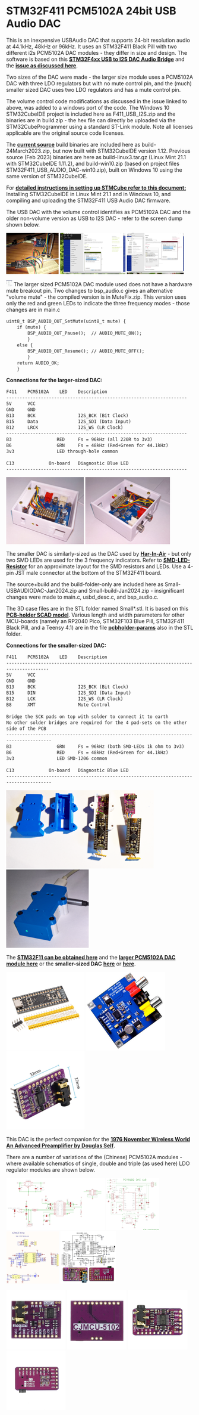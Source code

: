 # STM32F411 PCM5102A 24bit USB Audio DAC

This is an inexpensive USBAudio DAC that supports 24-bit resolution audio at 44.1kHz, 48kHz or 96kHz. It uses an STM32F411 Black Pill with two different i2s PCM5102A DAC modules - they differ in size and design. The software is based on this [**STM32F4xx USB to I2S DAC Audio Bridge**](https://github.com/har-in-air/STM32F411_USB_AUDIO_DAC) and the [**issue as discussed here**](https://github.com/har-in-air/STM32F411_USB_AUDIO_DAC/issues/7).

Two sizes of the DAC were made - the larger size module uses a PCM5102A DAC with three LDO regulators but with no mute control pin, and the (much) smaller sized DAC uses two LDO regulators and has a mute control pin. 

The volume control code modifications as discussed in the issue linked to above, was added to a windows port of the code. The Windows 10 STM32CubeIDE project is included here as F411_USB_I2S.zip and the binaries are in build.zip - the hex file can directly be uploaded via the STM32CubeProgrammer using a standard ST-Link module. Note all licenses applicable are the original source code licenses. 

The [**current source**](https://github.com/har-in-air/STM32F411_USB_AUDIO_DAC/issues/14) build binaries are included here as build-24March2023.zip, but now built with STM32CubeIDE version 1.12. Previous source (Feb 2023) binaries are here as build-linux3.tar.gz (Linux Mint 21.1 with STM32CubeIDE 1.11.2), and build-win10.zip (based on project files STM32F411_USB_AUDIO_DAC-win10.zip), built on Windows 10 using the same version of STM32CubeIDE.

For [**detailed instructions in setting up STMCube refer to this document:**](https://github.com/TobiasVanDyk/STM32F411-PCM5102A-24bit-USB-Audio-DAC/blob/main/Linux-Mint-211-and-Windows-10-compiling-and-uploading-the-STM32F411-USB-Audio-DAC-firmware.pdf) Installing STM32CubeIDE in Linux Mint 21.1 and in Windows 10, and compiling and uploading the STM32F411 USB Audio DAC firmware.

The USB DAC with the volume control identifies as PCM5102A DAC and the older non-volume version as USB to I2S DAC - refer to the screen dump shown below.

<p align="left">
<img src="images/dac1.jpg" height="110" /> 
<img src="images/dac2.jpg" height="110" /> 
<img src="images/dac3.jpg" height="110" /> 
</p>

<img src="images/MuteFix.jpg" width="16" height="16"/> The larger sized PCM5102A DAC module used does not have a hardware mute breakout pin. Two changes to bsp_audio.c gives an alternative "volume mute" - the compiled version is in MuteFix.zip. This version uses only the red and green LEDs to indicate the three frequency modes - those changes are in main.c
``` 
uint8_t BSP_AUDIO_OUT_SetMute(uint8_t mute) {
	if (mute) {
		BSP_AUDIO_OUT_Pause();  // AUDIO_MUTE_ON();
		}
	else {
		BSP_AUDIO_OUT_Resume(); // AUDIO_MUTE_OFF();
		}
	return AUDIO_OK;
	}

``` 

**Connections for the larger-sized DAC:**
``` 
F411    PCM5102A    LED    Description 
--------------------------------------------------------------------
5V      VCC
GND     GND            
B13     BCK                I2S_BCK (Bit Clock)
B15     Data               I2S_SDI (Data Input)
B12     LRCK               I2S_WS (LR Clock)
-------------------------------------------------------------------- 
B3                 RED     Fs = 96kHz (all 220R to 3v3)
B6                 GRN     Fs = 48kHz (Red+Green for 44.1kHz)
3v3                LED through-hole common
 
C13             On-board   Diagnostic Blue LED
--------------------------------------------------------------------
``` 
<p align="left">
<img src="images/dac8.jpg" height="180" /> 
<img src="images/dac9.jpg" height="180" /> 
</p>

The smaller DAC is similarly-sized as the DAC used by [**Har-In-Air**](https://github.com/har-in-air/STM32F411_USB_AUDIO_DAC) - but only two SMD LEDs are used for the 3 frequency indicators. Refer to [**SMD-LED-Resistor**](https://github.com/TobiasVanDyk/STM32F411-PCM5102A-24bit-USB-Audio-DAC/blob/main/images/SMD-LED-Resistor.png) for an approximate layout for the SMD resistors and LEDs. Use a 4-pin JST male connector at the bottom of the STM32F411 board.

The source+build and the build-folder-only are included here as Small-USBAUDIODAC-Jan2024.zip and Small-build-Jan2024.zip - insignificant changes were made to main.c, usbd_desc.c, and bsp_audio.c.

The 3D case files are in the STL folder named Small*.stl. It is based on this [**PCB-holder SCAD model**](https://www.thingiverse.com/thing:4061855). Various length and width parameters for other MCU-boards (namely an RP2040 Pico, STM32F103 Blue Pill, STM32F411 Black Pill, and a Teensy 4.1) are in the file [**pcbholder-params**](https://github.com/TobiasVanDyk/STM32F411-PCM5102A-24bit-USB-Audio-DAC/blob/main/stl/pcbholder-params.txt) also in the STL folder.

**Connections for the smaller-sized DAC:**
``` 
F411    PCM5102A    LED    Description 
--------------------------------------------------------------------------------------
5V      VCC
GND     GND            
B13     BCK                I2S_BCK (Bit Clock)
B15     DIN                I2S_SDI (Data Input)
B12     LCK                I2S_WS (LR Clock)
B8      XMT                Mute Control

Bridge the SCK pads on top with solder to connect it to earth
No other solder bridges are required for the 4 pad-sets on the other side of the PCB
--------------------------------------------------------------------------------------- 
B3                 GRN     Fs = 96kHz (both SMD-LEDs 1k ohm to 3v3)
B6                 RED     Fs = 48kHz (Red+Green for 44.1kHz)
3v3                LED SMD-1206 common
 
C13             On-board   Diagnostic Blue LED
---------------------------------------------------------------------------------------
``` 
<p align="left">
<img src="images/Pic3.png" height="210" /> 
<img src="images/Pic6.png" height="210" /> 
</p>



The [**STM32F11 can be obtained here**](https://www.robotics.org.za/STM32F411CEU6-MOD) and the [**larger PCM5102A DAC module here**](https://www.robotics.org.za/PCM5102) or the **smaller-sized DAC** [**here**](https://botshop.co.za/products/pcm5102-dac-i2s-interface-decoder-sound-card-board-digital-audio-gy-pcm5102-phat-format-player-module-for-raspberry-pi) or [**here**](https://www.robotics.org.za/PCM5102-MOD).

<p align="left">
<img src="images/mcu.jpg" height="210" />   
<img src="images/dac.jpg" height="210" />
<img src="images/dac-small.jpg" height="210" />
</p>

This DAC is the perfect companion for the [**1976 November Wireless World An Advanced Preamplifier by Douglas Self**](https://github.com/TobiasVanDyk/Building-the-Advanced-Preamplifier-1976-Douglas-Self). 

There are a number of variations of the (Chinese) PCM5102A modules - where available schematics of single, double and triple (as used here) LDO regulator modules are shown below.

<p align="left">
<img src="images/pcm5102a-singleLDOa.jpg" height="140" /> 
<img src="images/pcm5102a-singleLDOb.png" height="140" /> 
<img src="images/CJMCU-5102.png" height="140" />
<img src="images/pcm5102a-doubleLDO.jpg" height="140" /> 
</p>
<p align="left">
<img src="images/pcm5102a-singleLDOtop.jpg" height="160" /> 
<img src="images/pcm5102a-singleLDObottom.jpg" height="160" /> 
<img src="images/pcm5102a-doubleLDOtop.jpg" height="160" /> 
<img src="images/pcm5102a-doubleLDObottom.jpg" height="160" />	
</p>
